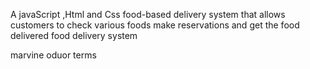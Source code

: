 A javaScript ,Html and Css food-based delivery system that allows customers to check various foods   make reservations and get the food delivered 
food delivery system

marvine oduor
terms
